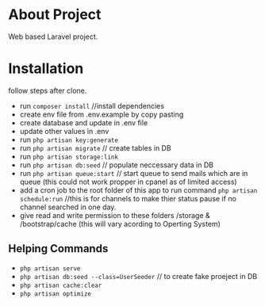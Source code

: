 # About Project

Web based Laravel project.

# Installation

follow steps after clone.

-   run `composer install` //install dependencies
-   create env file from .env.example by copy pasting
-   create database and update in .env file
-   update other values in .env
-   run `php artisan key:generate`
-   run `php artisan migrate` // create tables in DB
-   run `php artisan storage:link`
-   run `php artisan db:seed` // populate neccessary data in DB
-   run `php artisan queue:start` // start queue to send mails which are in queue (this could not work propper in cpanel as of limited access)
-   add a cron job to the root folder of this app to run command `php artisan schedule:run` //this is for channels to make thier status pause if no channel searched in one day.
-   give read and write permission to these folders /storage & /bootstrap/cache (this will vary acording to Operting System)

## Helping Commands

-   `php artisan serve`
-   `php artisan db:seed --class=UserSeeder` // to create fake proeject in DB
-   `php artisan cache:clear`
-   `php artisan optimize`
